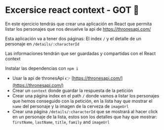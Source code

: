 # Excersice react context - GOT 🐉

En este ejercicio tendrás que crear una aplicación en React que permita listar los personajes que nos devuelve la api de https://thronesapi.com/

Esta aplicación va a tener dos páginas: El index `/` y el detalle de un personaje en `/details/:characterId`

Las informaciones tendrán que ser guardadas y compartidas con el React context

Instalar las dependencias con `npm i`

- Usar la api de thronesApi 👉 [https://thronesapi.com/](https://thronesapi.com/)
- Crear un `context` donde guardar la respuesta de la petición
- Crear una página index en el path `/` donde vamos a listar los personajes que hemos conseguido con la petición, en la lista hay que mostrar el `name` del personaje y la imagen de la cerveza de `imageUrl`
- Crear una página `/details/:characterId` que se mostrará al hacer click en un personaje de la lista, estos son los detalles que hay que mostrar: `firstName`, `lastName`, `title`, `family` and `imageUrl`
